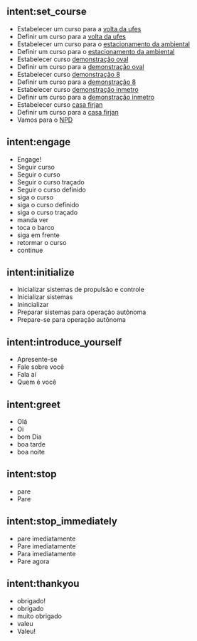 ## intent:set_course
- Estabelecer um curso para a [volta da ufes](place)
- Definir um curso para a [volta da ufes](place)
- Estabelecer um curso para o [estacionamento da ambiental](place)
- Definir um curso para o [estacionamento da ambiental](place)
- Estabelecer curso [demonstração oval](place)
- Definir um curso para a [demonstração oval](place)
- Estabelecer curso [demonstração 8](place)
- Definir um curso para a [demonstração 8](place)
- Estabelecer curso [demonstração inmetro](place)
- Definir um curso para a [demonstração inmetro](place)
- Estabelecer curso [casa firjan](place)
- Definir um curso para a [casa firjan](place)
- Vamos para o [NPD](place)

## intent:engage
- Engage!
- Seguir curso
- Seguir o curso
- Seguir o curso traçado
- Seguir o curso definido
- siga o curso
- siga o curso definido
- siga o curso traçado
- manda ver
- toca o barco
- siga em frente
- retormar o curso
- continue

## intent:initialize
- Inicializar sistemas de propulsão e controle 
- Inicializar sistemas
- Inincializar
- Preparar sistemas para operação autônoma
- Prepare-se para operação autônoma

## intent:introduce_yourself
- Apresente-se
- Fale sobre você
- Fala aí
- Quem é você

## intent:greet
- Olá
- Oi
- bom Dia
- boa tarde
- boa noite

## intent:stop
- pare
- Pare

## intent:stop_immediately
- pare imediatamente
- Pare imediatamente
- Para imediatamente
- Pare agora

## intent:thankyou
- obrigado!
- obrigado
- muito obrigado
- valeu
- Valeu!

